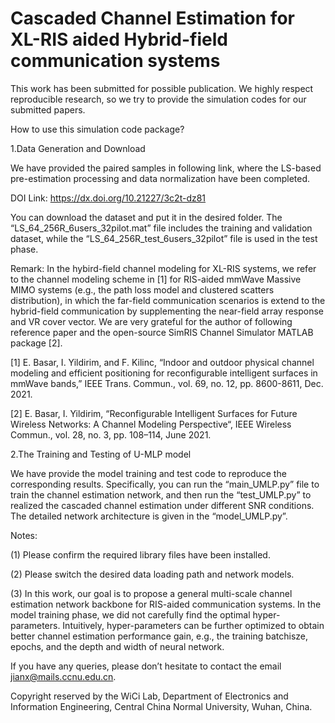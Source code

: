 # Cascaded Channel Estimation for XL-RIS aided Hybrid-field communication systems

This work has been submitted for possible publication. We highly respect reproducible research, so we try to provide the simulation codes for our submitted papers.

How to use this simulation code package?

1.Data Generation and Download

We have provided the paired samples in following link, where the LS-based pre-estimation processing and data normalization have been completed.

DOI Link: https://dx.doi.org/10.21227/3c2t-dz81

You can download the dataset and put it in the desired folder. The “LS_64_256R_6users_32pilot.mat” file includes the training and validation dataset, while the “LS_64_256R_test_6users_32pilot” file is used in the test phase.

Remark: In the hybird-field channel modeling for XL-RIS systems, we refer to the channel modeling scheme in [1] for RIS-aided mmWave Massive MIMO systems (e.g., the path loss model and clustered scatters distribution), in which the far-field communication scenarios is extend to the hybrid-field communication by supplementing the near-field array response and VR cover vector. We are very grateful for the author of following reference paper and the open-source SimRIS Channel Simulator MATLAB package [2].

[1] E. Basar, I. Yildirim, and F. Kilinc, “Indoor and outdoor physical channel modeling and efficient positioning for reconfigurable intelligent surfaces in mmWave bands,” IEEE Trans. Commun., vol. 69, no. 12, pp. 8600-8611, Dec. 2021.

[2] E. Basar, I. Yildirim, “Reconfigurable Intelligent Surfaces for Future Wireless Networks: A Channel Modeling Perspective“, IEEE Wireless Commun., vol. 28, no. 3, pp. 108–114, June 2021.

2.The Training and Testing of U-MLP model

We have provide the model training and test code to reproduce the corresponding results. Specifically, you can run the “main_UMLP.py” file to train the channel estimation network, and then run the “test_UMLP.py” to realized the cascaded channel estimation under different SNR conditions. The detailed network architecture is given in the “model_UMLP.py”.

Notes:

(1) Please confirm the required library files have been installed.

(2) Please switch the desired data loading path and network models.

(3) 
In this work, our goal is to propose a general multi-scale channel estimation network backbone for RIS-aided communication systems. In the model training phase, we did not carefully find the optimal hyper-parameters. Intuitively, hyper-parameters can be further optimized to obtain better channel estimation performance gain, e.g., the training batchisze, epochs, and the depth and width of neural network.

If you have any queries, please don’t hesitate to contact the email jianx@mails.ccnu.edu.cn.

Copyright reserved by the WiCi Lab, Department of Electronics and Information Engineering, Central China Normal University, Wuhan, China.
